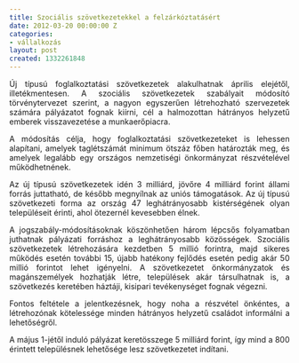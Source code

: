 ```yaml
---
title: Szociális szövetkezetekkel a felzárkóztatásért
date: 2012-03-20 00:00:00 Z
categories:
- vállalkozás
layout: post
created: 1332261848
---
```


<p style="text-align: justify;">Új típusú foglalkoztatási szövetkezetek alakulhatnak április elejétől, illetékmentesen. A szociális szövetkezetek szabályait módosító törvénytervezet szerint, a nagyon egyszerűen létrehozható szervezetek számára pályázatot fognak kiírni, cél a halmozottan hátrányos helyzetű emberek visszavezetése a munkaerőpiacra.</p><p style="text-align: justify;">A módosítás célja, hogy foglalkoztatási szövetkezeteket is lehessen alapítani, amelyek taglétszámát minimum ötszáz főben határozták meg, és amelyek legalább egy országos nemzetiségi önkormányzat részvételével működhetnének.</p><p style="text-align: justify;">Az új típusú szövetkezetek idén 3 milliárd, jövőre 4 milliárd forint állami forrás juttatható, de később megnyílnak az uniós támogatások. Az új típusú szövetkezeti forma az ország 47 leghátrányosabb kistérségének olyan településeit érinti, ahol ötezernél kevesebben élnek.</p><p style="text-align: justify;">A jogszabály-módosításoknak köszönhetően három lépcsős folyamatban juthatnak pályázati forráshoz a leghátrányosabb közösségek. Szociális szövetkezetek létrehozására kezdetben 5 millió forintra, majd sikeres működés esetén további 15, újabb hatékony fejlődés esetén pedig akár 50 millió forintot lehet igényelni. A szövetkezetet önkormányzatok és magánszemélyek hozhatják létre, települések akár társulhatnak is, a szövetkezés keretében háztáji, kisipari tevékenységet fognak végezni.</p><p style="text-align: justify;">Fontos feltétele a jelentkezésnek, hogy noha a részvétel önkéntes, a létrehozónak kötelessége minden hátrányos helyzetű családot informálni a lehetőségről.</p><p style="text-align: justify;">A május 1-jétől induló pályázat keretösszege 5 milliárd forint, így mind a 800 érintett településnek lehetősége lesz szövetkezetet indítani.</p>
